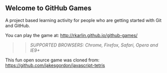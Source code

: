 ## Welcome to GitHub Games

A project based learning activity for people who are getting started with Git and GitHub.

You can play the game at: http://rkarlin.github.io/github-games/

>> _*SUPPORTED BROWSERS*: Chrome, Firefox, Safari, Opera and IE9+_

This fun open source game was cloned from: https://github.com/jakesgordon/javascript-tetris
